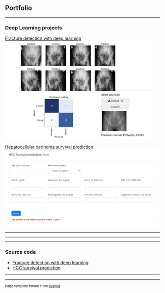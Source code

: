 ## Portfolio

---

### Deep Learning projects

[Fracture detection with deep learning](/fracture)
<img src="images/fracture.jpg?raw=true"/>

[Hepatocellular carinoma survival prediction](/hcc_pred)
<img src="images/hcc.PNG?raw=true"/>

---
<!---
remove comments later
[Project 2 Title](/pdf/sample_presentation.pdf)
<img src="images/dummy_thumbnail.jpg?raw=true"/>
-->
---
<!---
remove comments later
[Project 3 Title](http://example.com/)
<img src="images/dummy_thumbnail.jpg?raw=true"/>
-->
---

### Source code

- [Fracture detection with deep learning](https://github.com/gvsanthu10/fastai_fracture)
- [HCC survival prediction](https://deepnote.com/@dyslexic-dogo/HCC-survival-SHa4tLz8QWmesUbBZZ4yug)

---




---
<p style="font-size:11px">Page template forked from <a href="https://github.com/evanca/quick-portfolio">evanca</a></p>
<!-- Remove above link if you don't want to attibute -->
